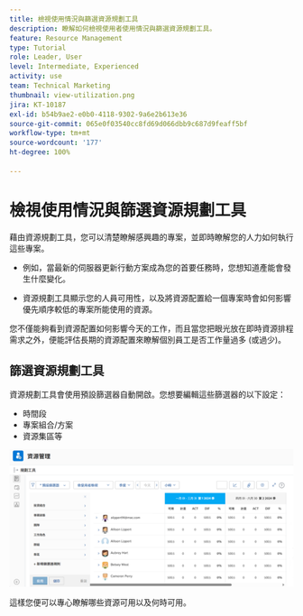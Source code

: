 ```yaml
---
title: 檢視使用情況與篩選資源規劃工具
description: 瞭解如何檢視使用者使用情況與篩選資源規劃工具。
feature: Resource Management
type: Tutorial
role: Leader, User
level: Intermediate, Experienced
activity: use
team: Technical Marketing
thumbnail: view-utilization.png
jira: KT-10187
exl-id: b54b9ae2-e0b0-4118-9302-9a6e2b613e36
source-git-commit: 065e0f03540cc8fd69d066dbb9c687d9feaff5bf
workflow-type: tm+mt
source-wordcount: '177'
ht-degree: 100%

---
```


# 檢視使用情況與篩選資源規劃工具

藉由資源規劃工具，您可以清楚瞭解感興趣的專案，並即時瞭解您的人力如何執行這些專案。

* 例如，當最新的伺服器更新行動方案成為您的首要任務時，您想知道產能會發生什麼變化。

* 資源規劃工具顯示您的人員可用性，以及將資源配置給一個專案時會如何影響優先順序較低的專案所能使用的資源。


您不僅能夠看到資源配置如何影響今天的工作，而且當您把眼光放在即時資源排程需求之外，便能評估長期的資源配置來瞭解個別員工是否工作量過多 (或過少)。

## 篩選資源規劃工具

資源規劃工具會使用預設篩選器自動開啟。您想要編輯這些篩選器的以下設定：

* 時間段
* 專案組合/方案
* 資源集區等

![資源規劃工具篩選器](assets/TRP01.png)

這樣您便可以專心瞭解哪些資源可用以及何時可用。
